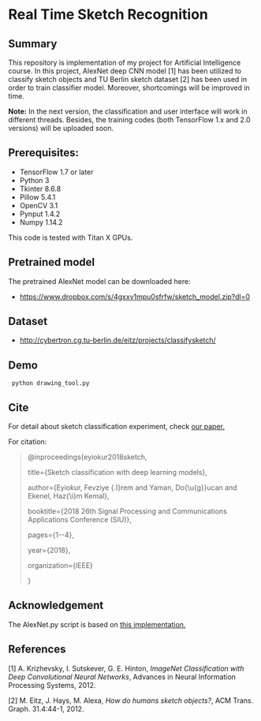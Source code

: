 # Real Time Sketch Recognition

## Summary

This repository is implementation of my project for Artificial Intelligence course. In this project, AlexNet deep CNN model [1] has been utilized to classify sketch objects and TU Berlin sketch dataset [2] has been used in order to train classifier model. Moreover, shortcomings will be improved in time.

**Note:** In the next version, the classification and user interface will work in different threads. Besides, the training codes (both TensorFlow 1.x and 2.0 versions) will be uploaded soon.

## Prerequisites:
- TensorFlow 1.7 or later
- Python 3
- Tkinter 8.6.8
- Pillow 5.4.1
- OpenCV 3.1
- Pynput 1.4.2
- Numpy 1.14.2

This code is tested with Titan X GPUs.

## Pretrained model

The pretrained AlexNet model can be downloaded here:
- https://www.dropbox.com/s/4gxxv1mpu0sfrfw/sketch_model.zip?dl=0

## Dataset
- http://cybertron.cg.tu-berlin.de/eitz/projects/classifysketch/

## Demo
```
 python drawing_tool.py 
```

## Cite

For detail about sketch classification experiment, check [our paper.](https://ieeexplore.ieee.org/abstract/document/8404417)

For citation:

> @inproceedings{eyiokur2018sketch,
>
>  title={Sketch classification with deep learning models},
>  
>  author={Eyiokur, Fevziye {\.I}rem and Yaman, Do{\u{g}}ucan and Ekenel, Haz{\i}m Kemal},
>
>  booktitle={2018 26th Signal Processing and Communications Applications Conference (SIU)},
>
>  pages={1--4},
>
>  year={2018},
>
>  organization={IEEE}
>
> }


## Acknowledgement

The AlexNet.py script is based on [this implementation.](https://github.com/kratzert/finetune_alexnet_with_tensorflow/tree/5d751d62eb4d7149f4e3fd465febf8f07d4cea9d)

## References

[1] A. Krizhevsky, I. Sutskever, G. E. Hinton, *ImageNet Classification with Deep Convolutional Neural Networks*, Advances in Neural Information Processing Systems, 2012.

[2] M. Eitz, J. Hays, M. Alexa, *How do humans sketch objects?*, ACM Trans. Graph. 31.4:44-1, 2012.
